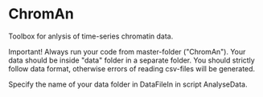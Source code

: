 # ChromAn
Toolbox for anlysis of time-series chromatin data.

Important! 
Always run your code from master-folder ("ChromAn"). 
Your data should be inside "data" folder in a separate folder. You should strictly follow data format, otherwise errors of reading csv-files will be generated.

Specify the name of your data folder in DataFileIn in script AnalyseData. 
